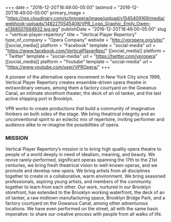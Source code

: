 +++
date = "2016-12-20T16:49:00-05:00"
lastmod = "2016-12-20T16:49:00-05:00"
primary_image = "https://res.cloudinary.com/schmopera/image/upload/v1545409169/media/webhook-uploads/1482270545408/VPR_Logo_Graphic_Emily_Owen-e1368507694932.jpg.jpg"
publishDate = "2016-12-20T16:49:00-05:00"
slug = "vertical-player-repertory"
title = "Vertical Player Repertory"
type_of_company = "Opera Company"
website = "http://vpropera.org/site/"
[[social_media]]
platform = "Facebook"
template = "social-media"
url = "https://www.facebook.com/VerticalPlayerRep/"
[[social_media]]
platform = " Twitter"
template = "social-media"
url = "https://twitter.com/vpropera"
[[social_media]]
platform = "Youtube"
template = "social-media"
url = "https://www.youtube.com/user/VPROpera/"
+++

A pioneer of the alternative opera movement in New York City since 1998, Vertical Player Repertory creates ensemble-driven opera theatre in extraordinary venues, among them a factory courtyard on the Gowanus Canal, an intimate storefront theater, the deck of an oil tanker, and the last active shipping port in Brooklyn.

VPR works to create productions that build a community of imaginative thinkers on both sides of the stage. We bring theatrical integrity and an unconventional spirit to an eclectic mix of repertoire, inviting performer and audience alike to re-imagine the possibilities of opera.

### MISSION

Vertical Player Repertory’s mission is to bring high quality opera theatre to people of a world deeply in need of idealism, meaning, and beauty. We revive rarely-performed, significant operas spanning the 17th to the 21st centuries, we bring fresh theatrical vision to well-known operas, and we promote and develop new opera. We bring artists from all disciplines together to create in a collaborative, warm environment. We bring seasoned professionals, aspiring young artists, and members of the community together to learn from each other. Our work, nurtured in our Brooklyn storefront, has extended to the Brooklyn working waterfront, the deck of an oil tanker, a raw midtown manufacturing space, Brooklyn Bridge Park, and a factory courtyard on the Gowanus Canal, among other adventurous locations. We have even performed on the street, all with the same basic imperative: to share our creative process with people from all walks of life.
